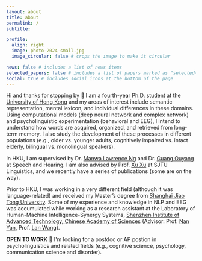 ```yaml
---
layout: about
title: about
permalink: /
subtitle:

profile:
  align: right
  image: photo-2024-small.jpg
  image_circular: false # crops the image to make it circular

news: false # includes a list of news items
selected_papers: false # includes a list of papers marked as "selected={true}"
social: true # includes social icons at the bottom of the page
---
```


Hi and thanks for stopping by 👋 I am a fourth-year Ph.D. student at the [University of Hong Kong](https://www.hku.hk/) and my areas of interest include semantic representation, mental lexicon, and individual differences in these domains. Using computational models (deep neural network and complex network) and psycholinguistic experimentation (behavioral and EEG), I intend to understand how words are acquired, organized, and retrieved from long-term memory. I also study the development of these processes in different populations (e.g., older vs. younger adults, cognitively impaired vs. intact elderly, bilingual vs. monolingual speakers).

In HKU, I am supervised by Dr. [Manwa Lawrence Ng](https://web.edu.hku.hk/faculty-academics/manwa) and Dr. [Guang Ouyang](https://web.edu.hku.hk/faculty-academics/ouyangg) at Speech and Hearing. I am also advised by Prof. [Xu Xu](https://sfl.sjtu.edu.cn/En/Data/View/2619) at SJTU Linguistics, and we recently have a series of publications (some are on the way).

Prior to HKU, I was working in a very different field (although it was language-related) and received my Master’s degree from [Shanghai Jiao Tong University](https://www.sjtu.edu.cn/). Some of my experience and knowledge in NLP and EEG was accumulated while working as a research assistant at the Laboratory of Human-Machine Intelligence-Synergy Systems, [Shenzhen Institute of Advanced Technology, Chinese Academy of Sciences](https://www.siat.ac.cn/) (Advisor: Prof. [Nan Yan](https://people.ucas.edu.cn/~yannan), Prof. [Lan Wang](https://people.ucas.ac.cn/~0008839)).


**OPEN TO WORK** 💼 I'm looking for a postdoc or AP postion in psycholinguistics and related fields (e.g., cognitive science, psychology, communication science and disorder).
